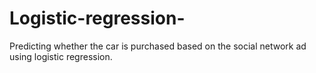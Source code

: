 # Logistic-regression-
Predicting whether the car is purchased based on the social network ad using logistic regression.
